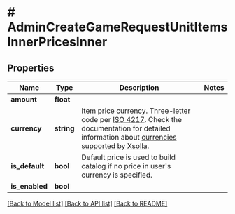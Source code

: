 # # AdminCreateGameRequestUnitItemsInnerPricesInner

## Properties

Name | Type | Description | Notes
------------ | ------------- | ------------- | -------------
**amount** | **float** |  |
**currency** | **string** | Item price currency. Three-letter code per [ISO 4217](https://en.wikipedia.org/wiki/ISO_4217). Check the documentation for detailed information about [currencies supported by Xsolla](https://developers.xsolla.com/doc/pay-station/references/supported-currencies/). |
**is_default** | **bool** | Default price is used to build catalog if no price in user&#39;s currency is specified. |
**is_enabled** | **bool** |  |

[[Back to Model list]](../../README.md#models) [[Back to API list]](../../README.md#endpoints) [[Back to README]](../../README.md)
